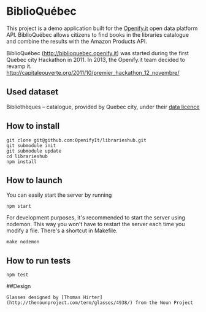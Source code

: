 # BiblioQuébec

This project is a demo application built for the [Openify.it](http://openify.it) open data platform API. BiblioQuébec allows citizens to find books in the libraries catalogue and combine the results with the Amazon Products API.

BiblioQuébec (http://biblioquebec.openify.it) was started during the first Quebec city Hackathon in 2011. In 2013, the Openify.it team decided to revamp it.
http://capitaleouverte.org/2011/10/premier_hackathon_12_novembre/

## Used dataset
Bibliothèques – catalogue, provided by Quebec city, under their [data licence](http://donnees.ville.quebec.qc.ca/licence.aspx)

## How to install

    git clone git@github.com:OpenifyIt/librarieshub.git
    git submodule init
    git submodule update
    cd librarieshub
    npm install

## How to launch
    
You can easily start the server by running

    npm start
    
For development purposes, it's recommended to start the server using nodemon. This way you won't have to restart the server each time you modify a file. There's a shortcut in Makefile.

    make nodemon

## How to run tests
    
    npm test


##Design

    Glasses designed by [Thomas Hirter](http://thenounproject.com/term/glasses/4938/) from the Noun Project